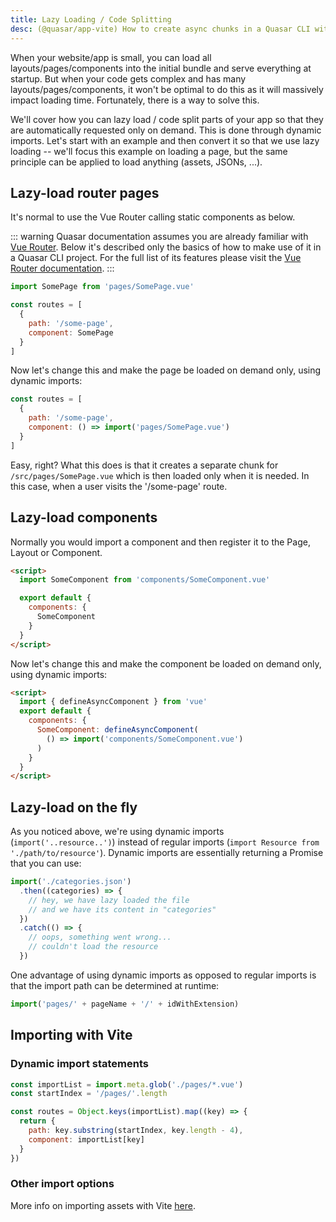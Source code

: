 ```yaml
---
title: Lazy Loading / Code Splitting
desc: (@quasar/app-vite) How to create async chunks in a Quasar CLI with Vite app.
---
```


When your website/app is small, you can load all layouts/pages/components into the initial bundle and serve everything at startup. But when your code gets complex and has many layouts/pages/components, it won't be optimal to do this as it will massively impact loading time. Fortunately, there is a way to solve this.

We'll cover how you can lazy load / code split parts of your app so that they are automatically requested only on demand. This is done through dynamic imports. Let's start with an example and then convert it so that we use lazy loading -- we'll focus this example on loading a page, but the same principle can be applied to load anything (assets, JSONs, ...).

## Lazy-load router pages

It's normal to use the Vue Router calling static components as below.

::: warning
Quasar documentation assumes you are already familiar with [Vue Router](https://github.com/vuejs/vue-router). Below it's described only the basics of how to make use of it in a Quasar CLI project. For the full list of its features please visit the [Vue Router documentation](https://router.vuejs.org/).
:::

```js
import SomePage from 'pages/SomePage.vue'

const routes = [
  {
    path: '/some-page',
    component: SomePage
  }
]
```

Now let's change this and make the page be loaded on demand only, using dynamic imports:

```js
const routes = [
  {
    path: '/some-page',
    component: () => import('pages/SomePage.vue')
  }
]
```

Easy, right? What this does is that it creates a separate chunk for `/src/pages/SomePage.vue` which is then loaded only when it is needed. In this case, when a user visits the '/some-page' route.

## Lazy-load components

Normally you would import a component and then register it to the Page, Layout or Component.

```html
<script>
  import SomeComponent from 'components/SomeComponent.vue'

  export default {
    components: {
      SomeComponent
    }
  }
</script>
```

Now let's change this and make the component be loaded on demand only, using dynamic imports:

```html
<script>
  import { defineAsyncComponent } from 'vue'
  export default {
    components: {
      SomeComponent: defineAsyncComponent(
        () => import('components/SomeComponent.vue')
      )
    }
  }
</script>
```

## Lazy-load on the fly

As you noticed above, we're using dynamic imports (`import('..resource..')`) instead of regular imports (`import Resource from './path/to/resource'`). Dynamic imports are essentially returning a Promise that you can use:

```js
import('./categories.json')
  .then((categories) => {
    // hey, we have lazy loaded the file
    // and we have its content in "categories"
  })
  .catch(() => {
    // oops, something went wrong...
    // couldn't load the resource
  })
```

One advantage of using dynamic imports as opposed to regular imports is that the import path can be determined at runtime:

```js
import('pages/' + pageName + '/' + idWithExtension)
```

## Importing with Vite

### Dynamic import statements

```js
const importList = import.meta.glob('./pages/*.vue')
const startIndex = '/pages/'.length

const routes = Object.keys(importList).map((key) => {
  return {
    path: key.substring(startIndex, key.length - 4),
    component: importList[key]
  }
})
```

### Other import options

More info on importing assets with Vite [here](https://vitejs.dev/guide/assets.html).
